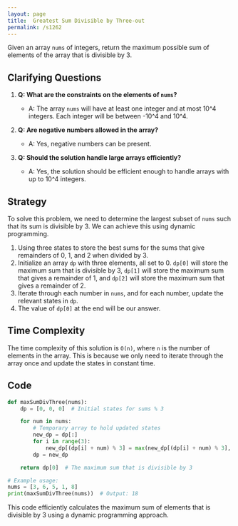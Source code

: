 ```yaml
---
layout: page
title:  Greatest Sum Divisible by Three-out
permalink: /s1262
---
```


Given an array `nums` of integers, return the maximum possible sum of elements of the array that is divisible by 3.

## Clarifying Questions

1. **Q: What are the constraints on the elements of `nums`?**
   - A: The array `nums` will have at least one integer and at most 10^4 integers. Each integer will be between -10^4 and 10^4.

2. **Q: Are negative numbers allowed in the array?**
   - A: Yes, negative numbers can be present.

3. **Q: Should the solution handle large arrays efficiently?**
   - A: Yes, the solution should be efficient enough to handle arrays with up to 10^4 integers.

## Strategy

To solve this problem, we need to determine the largest subset of `nums` such that its sum is divisible by 3. We can achieve this using dynamic programming.

1. Using three states to store the best sums for the sums that give remainders of 0, 1, and 2 when divided by 3.
2. Initialize an array `dp` with three elements, all set to 0. `dp[0]` will store the maximum sum that is divisible by 3, `dp[1]` will store the maximum sum that gives a remainder of 1, and `dp[2]` will store the maximum sum that gives a remainder of 2.
3. Iterate through each number in `nums`, and for each number, update the relevant states in `dp`.
4. The value of `dp[0]` at the end will be our answer.

## Time Complexity

The time complexity of this solution is `O(n)`, where `n` is the number of elements in the array. This is because we only need to iterate through the array once and update the states in constant time.

## Code

```python
def maxSumDivThree(nums):
    dp = [0, 0, 0]  # Initial states for sums % 3

    for num in nums:
        # Temporary array to hold updated states
        new_dp = dp[:]
        for i in range(3):
            new_dp[(dp[i] + num) % 3] = max(new_dp[(dp[i] + num) % 3], dp[i] + num)
        dp = new_dp

    return dp[0]  # The maximum sum that is divisible by 3

# Example usage:
nums = [3, 6, 5, 1, 8]
print(maxSumDivThree(nums))  # Output: 18
```

This code efficiently calculates the maximum sum of elements that is divisible by 3 using a dynamic programming approach.
